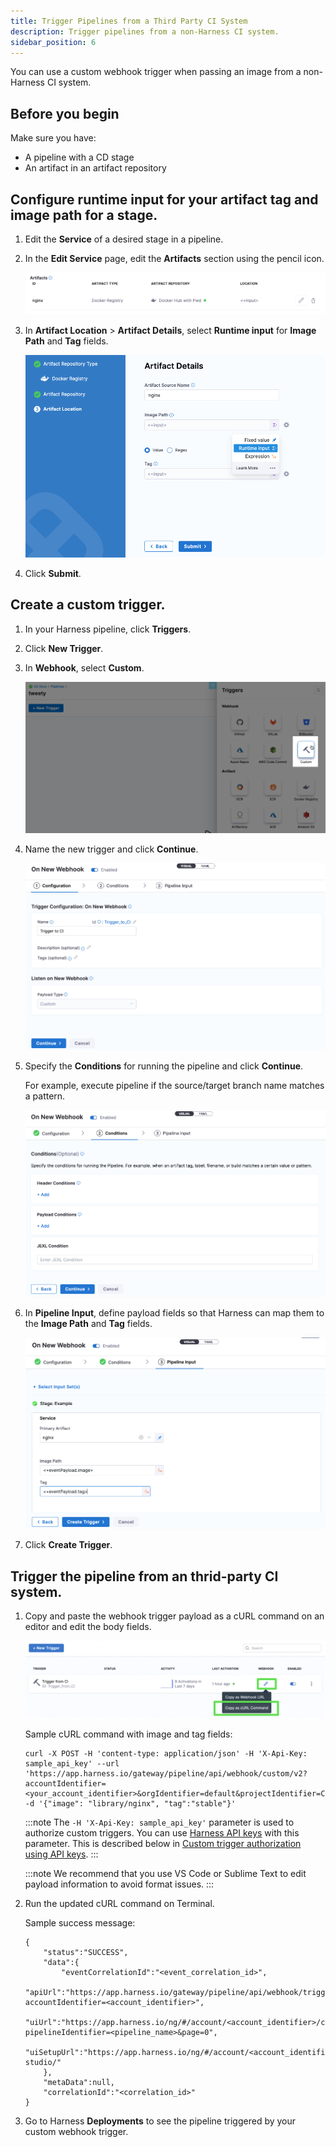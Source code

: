 ```yaml
---
title: Trigger Pipelines from a Third Party CI System
description: Trigger pipelines from a non-Harness CI system.
sidebar_position: 6
---
```


You can use a custom webhook trigger when passing an image from a non-Harness CI system. 

## Before you begin

Make sure you have: 
* A pipeline with a CD stage
* An artifact in an artifact repository

## Configure runtime input for your artifact tag and image path for a stage.

1. Edit the **Service** of a desired stage in a pipeline.
2. In the **Edit Service** page, edit the **Artifacts** section using the pencil icon.
   
   ![](./static/edit-artifacts.png)

3. In **Artifact Location** > **Artifact Details**, select **Runtime input** for **Image Path** and **Tag** fields.
   
   ![](./ctatic/../static/edit-artifact-details.png)

4. Click **Submit**.
   
## Create a custom trigger.

1. In your Harness pipeline, click **Triggers**.
2. Click **New Trigger**.
3. In **Webhook**, select **Custom**.
   
    ![](./static/trigger-deployments-using-custom-triggers-01.png)

4. Name the new trigger and click **Continue**.
   
    ![](./static/custom-webhook-trigger-configuration.png)

5. Specify the **Conditions** for running the pipeline and click **Continue**. 
   
    For example, execute pipeline if the source/target branch name matches a pattern.

    ![](./static/custom-webhook-trigger-conditions.png)

6. In **Pipeline Input**, define payload fields so that Harness can map them to the **Image Path** and **Tag** fields.

    ![](./static/custom-webhook-trigger-piepline-input.png)

7. Click **Create Trigger**. 
   
## Trigger the pipeline from an thrid-party CI system.

1. Copy and paste the webhook trigger payload as a cURL command on an editor and edit the body fields.

    ![](./static/webhook-trigger-copy-curl-command.png)

    Sample cURL command with image and tag fields:
   
    ```
    curl -X POST -H 'content-type: application/json' -H 'X-Api-Key: sample_api_key' --url 'https://app.harness.io/gateway/pipeline/api/webhook/custom/v2?accountIdentifier=<your_account_identifier>&orgIdentifier=default&projectIdentifier=CD_Docs&pipelineIdentifier=Container&triggerIdentifier=Trigger_to_CI' -d '{"image": "library/nginx", "tag":"stable"}'
    ```

    :::note
    The `-H 'X-Api-Key: sample_api_key'` parameter is used to authorize custom triggers. You can use [Harness API keys](../4_Role-Based-Access-Control/7-add-and-manage-api-keys.md) with this parameter. This is described below in [Custom trigger authorization using API keys](#custom-trigger-authorization-using-api-keys).
    :::
        
    :::note
    We recommend that you use VS Code or Sublime Text to edit payload information to avoid format issues.
    :::

2. Run the updated cURL command on Terminal. 

    Sample success message:
 
    ```
    {
        "status":"SUCCESS",
        "data":{
            "eventCorrelationId":"<event_correlation_id>",
            "apiUrl":"https://app.harness.io/gateway/pipeline/api/webhook/triggerExecutionDetails/<event_correlation_id>?accountIdentifier=<account_identifier>",
            "uiUrl":"https://app.harness.io/ng/#/account/<account_identifier>/cd/orgs/default/projects/CD_Docs/deployments?pipelineIdentifier=<pipeline_name>&page=0",
            "uiSetupUrl":"https://app.harness.io/ng/#/account/<account_identifier>/cd/orgs/default/projects/CD_Docs/pipelines/<pipeline_name>/pipeline-studio/"
        },
        "metaData":null,
        "correlationId":"<correlation_id>"
    }
    ```
   
3. Go to Harness **Deployments** to see the pipeline triggered by your custom webhook trigger.